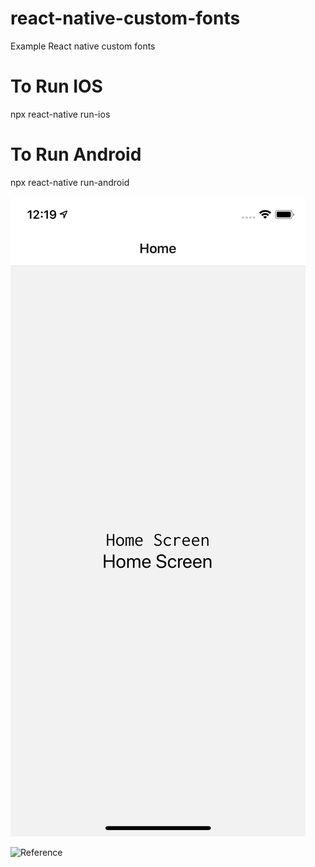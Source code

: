 # react-native-custom-fonts
Example React native custom fonts

# To Run IOS
npx react-native run-ios

# To Run Android
npx react-native run-android

![Screenshot](screenshot.png)

![Reference](https://medium.com/@danielskripnik/how-to-add-and-remove-custom-fonts-in-react-native-b2830084b0e4)
